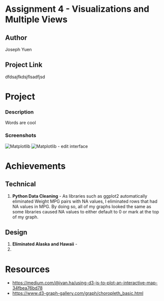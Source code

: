 Assignment 4 - Visualizations and Multiple Views  
===

Author
---
Joseph Yuen

Project Link
---
dfdsajfkdsjflsadfjsd

Project
===
### Description
Words are cool

### Screenshots
![Matplotlib](img/matplotlib-2.png)
![Matplotlib - edit interface](img/matplotlib-1.png)

Achievements
===
## Technical
1. **Python Data Cleaning** - As libraries such as ggplot2 automatically eliminated Weight MPG pairs with NA values, I eliminated rows that had NA values in MPG. By doing so, all of my graphs looked the same as some libraries caused NA values to either default to 0 or mark at the top of my graph. 


## Design
1. **Eliminated Alaska and Hawaii** -   
2. 

Resources
===
- https://medium.com/@ivan.ha/using-d3-js-to-plot-an-interactive-map-34fbea76bd78
- https://www.d3-graph-gallery.com/graph/choropleth_basic.html